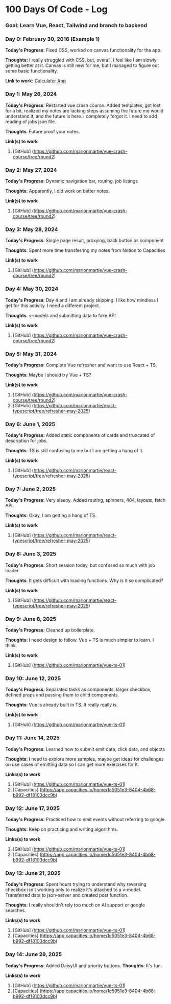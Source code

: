 # 100 Days Of Code - Log

### Goal: Learn Vue, React, Tailwind and branch to backend

### Day 0: February 30, 2016 (Example 1)

**Today's Progress**: Fixed CSS, worked on canvas functionality for the app.

**Thoughts:** I really struggled with CSS, but, overall, I feel like I am slowly getting better at it. Canvas is still new for me, but I managed to figure out some basic functionality.

**Link to work:** [Calculator App](http://www.example.com)

### Day 1: May 26, 2024

**Today's Progress**: Restarted vue crash course. Added templates, got lost for a bit, realized my notes are lacking steps assuming the future me would understand it, and the future is here. I completely forgot it. I need to add reading of jobs json file.

**Thoughts**: Future proof your notes.

**Link(s) to work**
1. [GitHub] (https://github.com/marionmartie/vue-crash-course/tree/round2)

### Day 2: May 27, 2024

**Today's Progress**: Dynamic navigation bar, routing, job listings

**Thoughts**: Apparently, I did work on better notes.

**Link(s) to work**
1. [GitHub] (https://github.com/marionmartie/vue-crash-course/tree/round2)

### Day 3: May 28, 2024

**Today's Progress**: Single page result, proxying, back button as component

**Thoughts**: Spent more time transferring my notes from Notion to Capacities

**Link(s) to work**
1. [GitHub] (https://github.com/marionmartie/vue-crash-course/tree/round2)

### Day 4: May 30, 2024

**Today's Progress**: Day 4 and I am already skipping. I like how mindless I get for this activity. I need a different project.

**Thoughts**: v-models and submitting data to fake API

**Link(s) to work**
1. [GitHub] (https://github.com/marionmartie/vue-crash-course/tree/round2)

### Day 5: May 31, 2024

**Today's Progress**: Complete Vue refresher and want to use React + TS.

**Thoughts**: Maybe I should try Vue + TS?

**Link(s) to work**
1. [GitHub] (https://github.com/marionmartie/vue-crash-course/tree/round2)
2. [GitHub] (https://github.com/marionmartie/react-typescript/tree/refresher-may-2025)

### Day 6: June 1, 2025

**Today's Progress**: Added static components of cards and truncated of description for jobs.

**Thoughts**: TS is still confusing to me but I am getting a hang of it.

**Link(s) to work**
1. [GitHub] (https://github.com/marionmartie/react-typescript/tree/refresher-may-2025)

### Day 7: June 2, 2025

**Today's Progress**: Very sleepy. Added routing, spinners, 404, layouts, fetch API.

**Thoughts**: Okay, I am getting a hang of TS.

**Link(s) to work**
1. [GitHub] (https://github.com/marionmartie/react-typescript/tree/refresher-may-2025)

### Day 8: June 3, 2025

**Today's Progress**: Short session today, but confused so much with job loader.

**Thoughts**: It gets difficult with loading functions. Why is it so complicated?

**Link(s) to work**
1. [GitHub] (https://github.com/marionmartie/react-typescript/tree/refresher-may-2025)

### Day 9: June 8, 2025

**Today's Progress**: Cleaned up boilerplate.

**Thoughts**: I need design to follow. Vue + TS is much simpler to learn. I think.

**Link(s) to work**
1. [GitHub] (https://github.com/marionmartie/vue-ts-01)

### Day 10: June 12, 2025

**Today's Progress**: Separated tasks as components, larger checkbox, defined props and passing them to child components.

**Thoughts**: Vue is already built in TS. It really really is.

**Link(s) to work**
1. [GitHub] (https://github.com/marionmartie/vue-ts-01)

### Day 11: June 14, 2025

**Today's Progress**: Learned how to submit emit data, click data, and objects

**Thoughts**: I need to explore more samples, maybe get ideas for challenges on use cases of emitting data so I can get more exercises for it.

**Links(s) to work**
1. [GitHub] (https://github.com/marionmartie/vue-ts-01)
1. [Capacities] (https://app.capacities.io/home/1c5051e3-8404-4b68-b992-df18103dcc9b)

### Day 12: June 17, 2025

**Today's Progress**: Practiced how to emit events without referring to google.

**Thoughts**: Keep on practicing and writing algorithms.

**Links(s) to work**
1. [GitHub] (https://github.com/marionmartie/vue-ts-01)
1. [Capacities] (https://app.capacities.io/home/1c5051e3-8404-4b68-b992-df18103dcc9b)

### Day 13: June 21, 2025

**Today's Progress**: Spent hours trying to understand why reversing checkbox isn't working only to realize it's attached to a v-model. Transferred data to json-server and created post function.

**Thoughts**: I really shouldn't rely too much on AI support or google searches.

**Links(s) to work**
1. [GitHub] (https://github.com/marionmartie/vue-ts-01)
1. [Capacities] (https://app.capacities.io/home/1c5051e3-8404-4b68-b992-df18103dcc9b)

### Day 14: June 29, 2025

**Today's Progress**: Added DaisyUI and priority buttons.
**Thoughts**: It's fun.

**Links(s) to work**
1. [GitHub] (https://github.com/marionmartie/vue-ts-01)
1. [Capacities] (https://app.capacities.io/home/1c5051e3-8404-4b68-b992-df18103dcc9b)